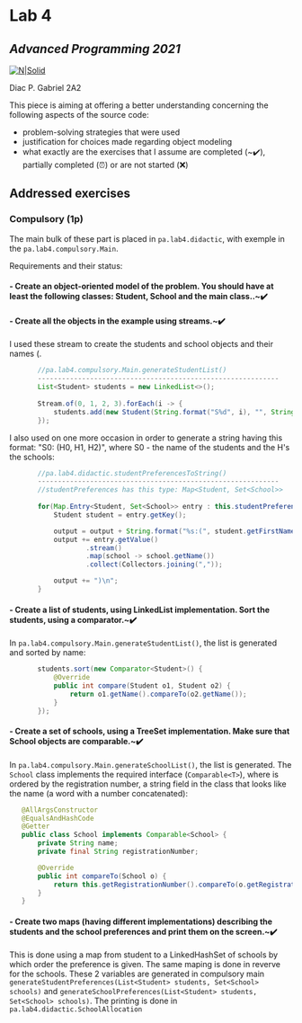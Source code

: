 # Lab 4
## _Advanced Programming 2021_
[![N|Solid](https://plati-taxe.uaic.ro/img/logo-retina1.png)](https://www.info.uaic.ro/)

Diac P. Gabriel
2A2

This piece is aiming at offering a better understanding concerning the following aspects of the source code:

- problem-solving strategies that were used
- justification for choices made regarding object modeling 
- what exactly are the exercises that I assume are completed (~✔️), partially completed (⏰) or are not started (❌)

## Addressed exercises 
### Compulsory (1p) 
The main bulk of these part is placed in `pa.lab4.didactic`, with exemple in the  `pa.lab4.compulsory.Main`. 

Requirements and their status:

 #### - Create an object-oriented model of the problem. You should have at least the following classes: Student, School and the main class..~✔️
 #### - Create all the objects in the example using streams.~✔️
  I used these stream to create the students and school objects and their names (.
 
 ````java
        //pa.lab4.compulsory.Main.generateStudentList()
        ------------------------------------------------------------
        List<Student> students = new LinkedList<>();
        
        Stream.of(0, 1, 2, 3).forEach(i -> {
            students.add(new Student(String.format("S%d", i), "", String.format("serial_number_%d", i)));
        });
 ````

  I also used on one more occasion in order to generate a string having this format: "S0: (H0, H1, H2)", where S0 - the name of the students and the H's the schools:
 ````java
        //pa.lab4.didactic.studentPreferencesToString()
        ------------------------------------------------------------
        //studentPreferences has this type: Map<Student, Set<School>> 
        
        for(Map.Entry<Student, Set<School>> entry : this.studentPreferences.entrySet()) {
            Student student = entry.getKey();

            output = output + String.format("%s:(", student.getFirstName());
            output += entry.getValue()
                    .stream()
                    .map(school -> school.getName())
                    .collect(Collectors.joining(","));

            output += ")\n";
        }
 ````
 
 
 #### - Create a list of students, using LinkedList implementation. Sort the students, using a comparator.~✔️
  In `pa.lab4.compulsory.Main.generateStudentList()`, the list is generated and sorted by name:
  
 ````java
        students.sort(new Comparator<Student>() {
            @Override
            public int compare(Student o1, Student o2) {
                return o1.getName().compareTo(o2.getName());
            }
        });
 ````
 
  #### - Create a set of schools, using a TreeSet implementation. Make sure that School objects are comparable.~✔️
  In `pa.lab4.compulsory.Main.generateSchoolList()`, the list is generated. The `School` class implements the required interface (`Comparable<T>`), where is ordered by the registration number, a string field in the class that looks like the name (a word with a number concatenated):
  
 ````java
    @AllArgsConstructor
    @EqualsAndHashCode
    @Getter
    public class School implements Comparable<School> {
        private String name;
        private final String registrationNumber;

        @Override
        public int compareTo(School o) {
            return this.getRegistrationNumber().compareTo(o.getRegistrationNumber());
        }
    }
 ````
 
 #### - Create two maps (having different implementations) describing the students and the school preferences and print them on the screen.~✔️
  This is done using a map from student to a LinkedHashSet of schools by which order the preference is given. The same maping is done in reverve for the schools. These 2 variables are generated in compulsory main `generateStudentPreferences(List<Student> students, Set<School> schools)` and `generateSchoolPreferences(List<Student> students, Set<School> schools)`. The printing is done in `pa.lab4.didactic.SchoolAllocation`
 
